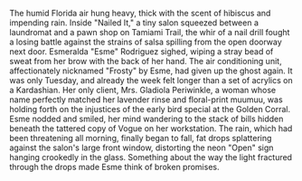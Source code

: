 The humid Florida air hung heavy, thick with the scent of hibiscus and impending rain.  Inside "Nailed It," a tiny salon squeezed between a laundromat and a pawn shop on Tamiami Trail, the whir of a nail drill fought a losing battle against the strains of salsa spilling from the open doorway next door.  Esmeralda "Esme" Rodriguez sighed, wiping a stray bead of sweat from her brow with the back of her hand. The air conditioning unit, affectionately nicknamed "Frosty" by Esme, had given up the ghost again.  It was only Tuesday, and already the week felt longer than a set of acrylics on a Kardashian.  Her only client, Mrs. Gladiola Periwinkle, a woman whose name perfectly matched her lavender rinse and floral-print muumuu, was holding forth on the injustices of the early bird special at the Golden Corral.  Esme nodded and smiled, her mind wandering to the stack of bills hidden beneath the tattered copy of Vogue on her workstation.  The rain, which had been threatening all morning, finally began to fall, fat drops splattering against the salon's large front window, distorting the neon "Open" sign hanging crookedly in the glass.  Something about the way the light fractured through the drops made Esme think of broken promises.
